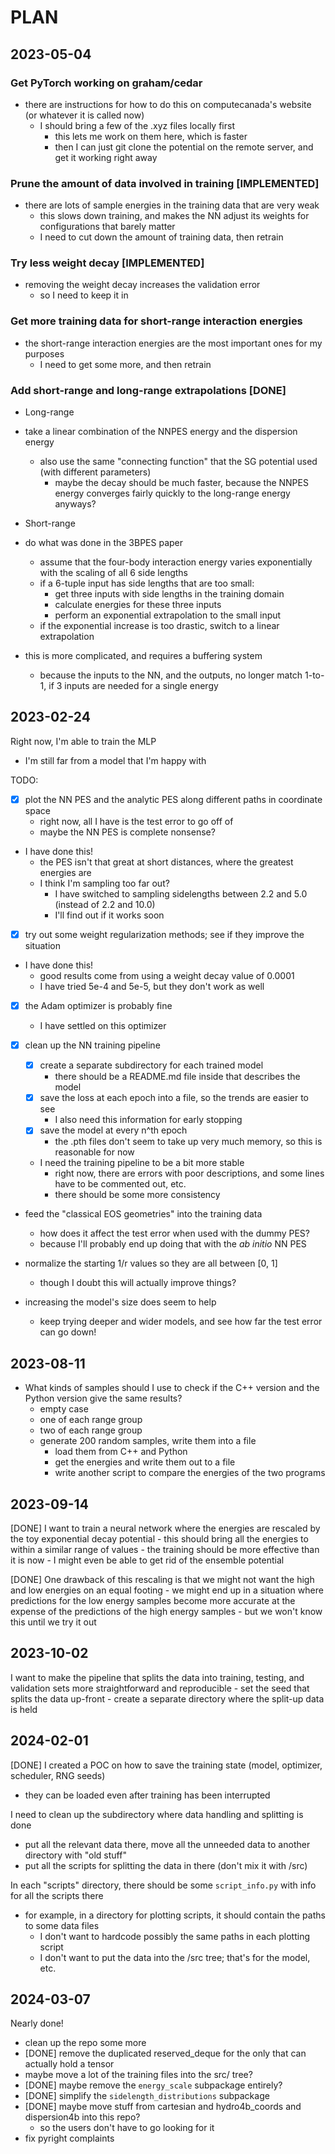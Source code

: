 # PLAN

## 2023-05-04

### Get PyTorch working on graham/cedar

- there are instructions for how to do this on computecanada's website (or whatever it is called now)
  - I should bring a few of the .xyz files locally first
    - this lets me work on them here, which is faster
    - then I can just git clone the potential on the remote server, and get it working right away

### Prune the amount of data involved in training [IMPLEMENTED]

- there are lots of sample energies in the training data that are very weak
  - this slows down training, and makes the NN adjust its weights for configurations that barely matter
  - I need to cut down the amount of training data, then retrain

### Try less weight decay [IMPLEMENTED]

- removing the weight decay increases the validation error
  - so I need to keep it in

### Get more training data for short-range interaction energies

- the short-range interaction energies are the most important ones for my purposes
  - I need to get some more, and then retrain

### Add short-range and long-range extrapolations [DONE]

- Long-range
- take a linear combination of the NNPES energy and the dispersion energy
  - also use the same "connecting function" that the SG potential used (with different parameters)
    - maybe the decay should be much faster, because the NNPES energy converges fairly quickly to the long-range energy anyways?

- Short-range
- do what was done in the 3BPES paper
  - assume that the four-body interaction energy varies exponentially with the scaling of all 6 side lengths
  - if a 6-tuple input has side lengths that are too small:
    - get three inputs with side lengths in the training domain
    - calculate energies for these three inputs
    - perform an exponential extrapolation to the small input
  - if the exponential increase is too drastic, switch to a linear extrapolation
- this is more complicated, and requires a buffering system
  - because the inputs to the NN, and the outputs, no longer match 1-to-1, if 3 inputs are needed for a single energy

## 2023-02-24

Right now, I'm able to train the MLP

- I'm still far from a model that I'm happy with

TODO:

- [x] plot the NN PES and the analytic PES along different paths in coordinate space
  - right now, all I have is the test error to go off of
  - maybe the NN PES is complete nonsense?
- I have done this!
  - the PES isn't that great at short distances, where the greatest energies are
  - I think I'm sampling too far out?
    - I have switched to sampling sidelengths between 2.2 and 5.0 (instead of 2.2 and 10.0)
    - I'll find out if it works soon

- [x] try out some weight regularization methods; see if they improve the situation
- I have done this!
  - good results come from using a weight decay value of 0.0001
  - I have tried 5e-4 and 5e-5, but they don't work as well

- [x] the Adam optimizer is probably fine
  - I have settled on this optimizer

- [x] clean up the NN training pipeline
  - [x] create a separate subdirectory for each trained model
    - there should be a README.md file inside that describes the model
  - [x] save the loss at each epoch into a file, so the trends are easier to see
    - I also need this information for early stopping
  - [x] save the model at every n^th epoch
    - the .pth files don't seem to take up very much memory, so this is reasonable for now
  - I need the training pipeline to be a bit more stable
    - right now, there are errors with poor descriptions, and some lines have to be commented out, etc.
    - there should be some more consistency

- feed the "classical EOS geometries" into the training data
  - how does it affect the test error when used with the dummy PES?
  - because I'll probably end up doing that with the *ab initio* NN PES

- normalize the starting 1/r values so they are all between [0, 1]
  - though I doubt this will actually improve things?

- increasing the model's size does seem to help
  - keep trying deeper and wider models, and see how far the test error can go down!

## 2023-08-11

- What kinds of samples should I use to check if the C++ version and the Python version give the same results?
  - empty case
  - one of each range group
  - two of each range group
  - generate 200 random samples, write them into a file
    - load them from C++ and Python
    - get the energies and write them out to a file
    - write another script to compare the energies of the two programs

## 2023-09-14

[DONE]
I want to train a neural network where the energies are rescaled by the toy exponential decay potential
    - this should bring all the energies to within a similar range of values
    - the training should be more effective than it is now
    - I might even be able to get rid of the ensemble potential

[DONE]
One drawback of this rescaling is that we might not want the high and low energies on an equal footing
    - we might end up in a situation where predictions for the low energy samples become more accurate at the expense
      of the predictions of the high energy samples
    - but we won't know this until we try it out

## 2023-10-02

I want to make the pipeline that splits the data into training, testing, and validation sets more straightforward and reproducible
    - set the seed that splits the data up-front
    - create a separate directory where the split-up data is held

## 2024-02-01

[DONE]
I created a POC on how to save the training state (model, optimizer, scheduler, RNG seeds)
- they can be loaded even after training has been interrupted

I need to clean up the subdirectory where data handling and splitting is done
- put all the relevant data there, move all the unneeded data to another directory with "old stuff"
- put all the scripts for splitting the data in there (don't mix it with /src)

In each "scripts" directory, there should be some `script_info.py` with info for all the scripts there
- for example, in a directory for plotting scripts, it should contain the paths to some data files
  - I don't want to hardcode possibly the same paths in each plotting script
  - I don't want to put the data into the /src tree; that's for the model, etc.


## 2024-03-07
Nearly done!
- clean up the repo some more
- [DONE] remove the duplicated reserved_deque for the only that can actually hold a tensor
- maybe move a lot of the training files into the src/ tree?
- [DONE] maybe remove the `energy_scale` subpackage entirely?
- [DONE] simplify the `sidelength_distributions` subpackage
- [DONE] maybe move stuff from cartesian and hydro4b_coords and dispersion4b into this repo?
  - so the users don't have to go looking for it
- fix pyright complaints
